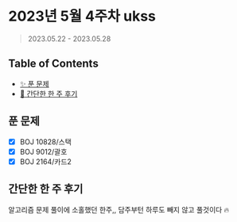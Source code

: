 # 2023년 5월 4주차 ukss

> 2023.05.22 - 2023.05.28

## Table of Contents

- [✨ 푼 문제](#푼-문제)
- [🤔 간단한 한 주 후기](#간단한-한-주-후기)

## 푼 문제

<!-- 📕 백준 : BOJ 문제번호/문제제목 e.g. BOJ 2577/숫자의 개수 -->
<!-- 📗 프로그래머스 : PRO 문제번호/문제제목 e.g. PRO 120812/최빈값 구하기 -->
<!-- 백준허브를 사용하시면 프로그래머스의 문제번호도 확인하실 수 있습니다 -->

- [x] BOJ 10828/스택
- [x] BOJ 9012/괄호
- [x] BOJ 2164/카드2

## 간단한 한 주 후기

<!-- 한 주 후기를 간단하게 작성해주세요 ! -->

알고리즘 문제 풀이에 소홀했던 한주,, 담주부턴 하루도 빼지 않고 풀것이다 🔥
